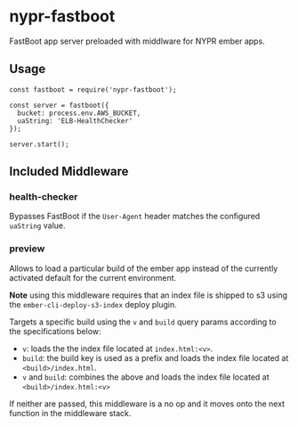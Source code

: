 # nypr-fastboot

FastBoot app server preloaded with middlware for NYPR ember apps.

## Usage
```node
const fastboot = require('nypr-fastboot');

const server = fastboot({
  bucket: process.env.AWS_BUCKET,
  uaString: 'ELB-HealthChecker'
});

server.start();
```

## Included Middleware

### health-checker

Bypasses FastBoot if the `User-Agent` header matches the configured `uaString` value.

### preview

Allows to load a particular build of the ember app instead of the currently activated default for the current environment.

**Note** using this middleware requires that an index file is shipped to s3 using the `ember-cli-deploy-s3-index` deploy plugin.

Targets a specific build using the `v` and `build` query params according to the specifications below:

- `v`: loads the  the index file located at `index.html:<v>`.
- `build`: the build key is used as a prefix and loads the index file located at `<build>/index.html`.
- `v` and `build`: combines the above and loads the index file located at `<build>/index.html:<v>`

If neither are passed, this middleware is a no op and it moves onto the next function in the middleware stack.
